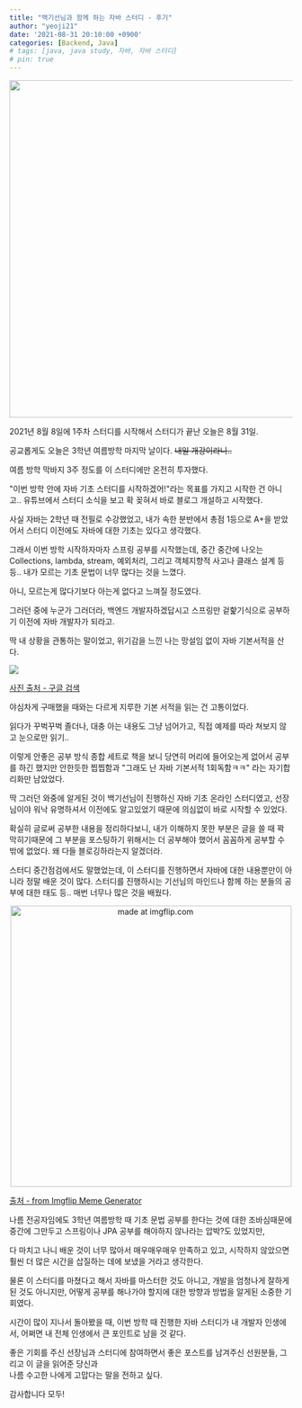 ```yaml
---
title: "백기선님과 함께 하는 자바 스터디 - 후기"
author: "yeoji21"
date: '2021-08-31 20:10:00 +0900'
categories: [Backend, Java]
# tags: [java, java study, 자바, 자바 스터디]
# pin: true
---
```


<img src="https://media.vlpt.us/images/inhalin/post/b48b4cd3-619b-4bf4-939c-d3546dd2ec01/whiteship.png" width=600>
<br>

2021년 8월 8일에 1주차 스터디를 시작해서 스터디가 끝난 오늘은 8월 31일. 

공교롭게도 오늘은 3학년 여름방학 마지막 날이다. ~~내일 개강이라니..~~

여름 방학 막바지 3주 정도를 이 스터디에만 온전히 투자했다. 

"이번 방학 안에 자바 기초 스터디를 시작하겠어!"라는 목표를 가지고 시작한 건 아니고.. 유튜브에서 스터디 소식을 보고 확 꽂혀서 바로 블로그 개설하고 시작했다.

사실 자바는 2학년 때 전필로 수강했었고, 내가 속한 분반에서 총점 1등으로 A+을 받았어서 스터디 이전에도 자바에 대한 기초는 있다고 생각했다. 

그래서 이번 방학 시작하자마자 스프링 공부를 시작했는데, 중간 중간에 나오는 Collections, lambda, stream, 예외처리, 그리고 객체지향적 사고나 클래스 설계 등등.. 내가 모르는 기초 문법이 너무 많다는 것을 느꼈다. 

아니, 모르는게 많다기보다 아는게 없다고 느껴질 정도였다. 

그러던 중에 누군가 그러더라, 백엔드 개발자하겠답시고 스프링만 겉핥기식으로 공부하기 이전에 자바 개발자가 되라고.

딱 내 상황을 관통하는 말이었고, 위기감을 느낀 나는 망설임 없이 자바 기본서적을 산다. 

<img src="https://t1.daumcdn.net/thumb/R720x0/?fname=http://t1.daumcdn.net/brunch/service/user/aB3/image/2LBNNYoYJPKLupVpD_dP4FTaIbc.jpg">

[사진 출처 - 구글 검색](https://t1.daumcdn.net/thumb/R720x0/?fname=http://t1.daumcdn.net/brunch/service/user/aB3/image/2LBNNYoYJPKLupVpD_dP4FTaIbc.jpg)


야심차게 구매했을 때와는 다르게 지루한 기본 서적을 읽는 건 고통이었다.  

읽다가 꾸벅꾸벅 졸더나, 대충 아는 내용도 그냥 넘어가고, 직접 예제를 따라 쳐보지 않고 눈으로만 읽기.. 

이렇게 안좋은 공부 방식 종합 세트로 책을 보니 당연히 머리에 들어오는게 없어서 공부를 하긴 했지만 안한듯한 찝찝함과 "그래도 난 자바 기본서적 1회독함ㅋㅋ" 라는 자기합리화만 남았었다.  

딱 그러던 와중에 알게된 것이 백기선님이 진행하신 자바 기초 온라인 스터디였고, 선장님이야 워낙 유명하셔서 이전에도 알고있었기 때문에 의심없이 바로 시작할 수 있었다. 

확실히 글로써 공부한 내용을 정리하다보니, 내가 이해하지 못한 부분은 글을 쓸 때 꽉 막히기때문에 그 부분을 포스팅하기 위해서는 더 공부해야 했어서 꼼꼼하게 공부할 수 밖에 없었다. 왜 다들 블로깅하라는지 알겠더라. 

스터디 중간점검에서도 말했었는데, 이 스터디를 진행하면서 자바에 대한 내용뿐만이 아니라 정말 배운 것이 많다. 스터디를 진행하시는 기선님의 마인드나 함께 하는 분들의 공부에 대한 태도 등.. 매번 너무나 많은 것을 배웠다.  

<center><img src="https://i.imgflip.com/5ldwhv.jpg" title="made at imgflip.com" width=500 /></center>

[출처 - from Imgflip Meme Generator](https://imgflip.com/memegenerator)

나름 전공자임에도 3학년 여름방학 때 기초 문법 공부를 한다는 것에 대한 조바심때문에 중간에 그만두고 스프링이나 JPA 공부를 해야하지 않나라는 압박?도 있었지만,

다 마치고 나니 배운 것이 너무 많아서 매우매우매우 만족하고 있고, 시작하지 않았으면 훨씬 더 많은 시간을 삽질하는 데에 보냈을 거라고 생각한다.

물론 이 스터디를 마쳤다고 해서 자바를 마스터한 것도 아니고, 개발을 엄청나게 잘하게 된 것도 아니지만, 어떻게 공부를 해나가야 할지에 대한 방향과 방법을 알게된 소중한 기회였다.  

시간이 많이 지나서 돌아봤을 때, 이번 방학 때 진행한 자바 스터디가 내 개발자 인생에서, 어쩌면 내 전체 인생에서 큰 포인트로 남을 것 같다. 

좋은 기회를 주신 선장님과 스터디에 참여하면서 좋은 포스트를 남겨주신 선원분들, 그리고 이 글을 읽어준 당신과  
나름 수고한 나에게 고맙다는 말을 전하고 싶다. 

감사합니다 모두!

